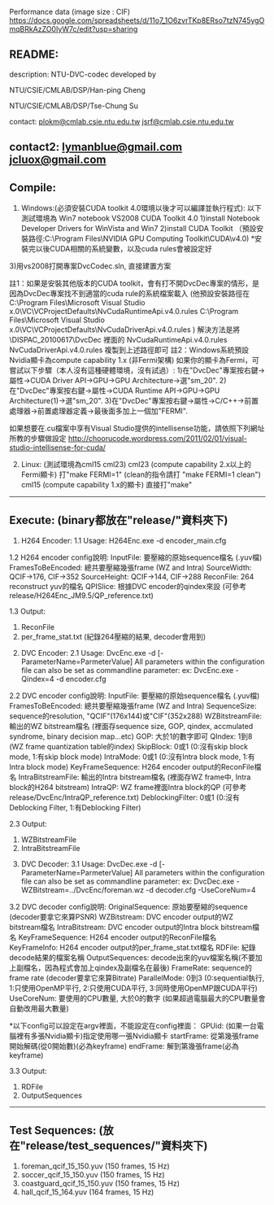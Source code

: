 Performance data (image size : CIF)
https://docs.google.com/spreadsheets/d/11o7_1O6zvrTKp8ERso7tzN745ygOmqBRkAzZO0IyW7c/edit?usp=sharing

README:
-------
description:
NTU-DVC-codec developed by 

NTU/CSIE/CMLAB/DSP/Han-ping Cheng

NTU/CSIE/CMLAB/DSP/Tse-Chung Su

contact:
plokm@cmlab.csie.ntu.edu.tw
jsrf@cmlab.csie.ntu.edu.tw

contact2: lymanblue@gmail.com jcluox@gmail.com
------------------------------------------------------------


Compile:
--------
1. Windows:(必須安裝CUDA toolkit 4.0環境以後才可以編譯並執行程式):
  以下測試環境為 Win7 notebook  VS2008  CUDA Toolkit 4.0
  1)install Notebook Developer Drivers for WinVista and Win7
  2)install CUDA Toolkit （預設安裝路徑:C:\Program Files\NVIDIA GPU Computing Toolkit\CUDA\v4.0)
    *安裝完以後CUDA相關的系統變數，以及cuda rules會被設定好

  3)用vs2008打開專案DvcCodec.sln, 直接建置方案
  
  註1：如果是安裝其他版本的CUDA toolkit，會有打不開DvcDec專案的情形，是因為DvcDec專案找不到適當的cuda rule的系統檔案載入
       (他預設安裝路徑在 C:\Program Files\Microsoft Visual Studio x.0\VC\VCProjectDefaults\NvCudaRuntimeApi.v4.0.rules
                          C:\Program Files\Microsoft Visual Studio x.0\VC\VCProjectDefaults\NvCudaDriverApi.v4.0.rules )
       解決方法是將 \DISPAC_20100617\DvcDec 裡面的 NvCudaRuntimeApi.v4.0.rules   NvCudaDriverApi.v4.0.rules  複製到上述路徑即可
  註2：Windows系統預設Nvidia顯卡為compute capability 1.x (非Fermi架構) 
       如果你的顯卡為Fermi，可嘗試以下步驟（本人沒有這種硬體環境，沒有試過）:
       1)在"DvcDec"專案按右鍵->屬性->CUDA Driver API->GPU->GPU Architecture->選"sm_20".
       2)在"DvcDec"專案按右鍵->屬性->CUDA Runtime API->GPU->GPU Architecture(1)->選"sm_20".
       3)在"DvcDec"專案按右鍵->屬性->C/C++->前置處理器->前置處理器定義->最後面多加上一個加"FERMI".

  如果想要在.cu檔案中享有Visual Studio提供的intellisense功能，請依照下列網址所教的步驟做設定
  http://choorucode.wordpress.com/2011/02/01/visual-studio-intellisense-for-cuda/

2. Linux: 
  (測試環境為cml15   cml23)
  cml23 (compute capability 2.x以上的Fermi顯卡) 打"make FERMI=1"  (clean的指令請打 "make FERMI=1 clean")
  cml15 (compute capability 1.x的顯卡) 直接打"make" 
--------------------------------------------------------------------------------------------------


Execute: (binary都放在"release/"資料夾下)
-----------------------------------------
1. H264 Encoder:
1.1 Usage: H264Enc.exe -d encoder_main.cfg

1.2 H264 encoder config說明:
InputFile: 要壓縮的原始sequence檔名 (.yuv檔)
FramesToBeEncoded: 總共要壓縮幾張frame (WZ and Intra)
SourceWidth: QCIF->176, CIF->352
SourceHeight: QCIF->144, CIF->288
ReconFile: 264 reconstruct yuv的檔名
QPISlice: 根據DVC encoder的qindex來設 (可參考release/H264Enc_JM9.5/QP_reference.txt)

1.3 Output:
1) ReconFile
2) per_frame_stat.txt (紀錄264壓縮的結果, decoder會用到)



2. DVC Encoder:
2.1 Usage:
DvcEnc.exe -d <ConfigFileName> [-ParameterName=ParmeterValue]
All parameters within the configuration file can also be set as commandline parameter:
ex: DvcEnc.exe -Qindex=4 -d encoder.cfg

2.2 DVC encoder config說明:
InputFile: 要壓縮的原始sequence檔名 (.yuv檔)
FramesToBeEncoded: 總共要壓縮幾張frame (WZ and Intra)
SequenceSize: sequence的resolution, "QCIF"(176x144)或"CIF"(352x288)
WZBitstreamFile: 輸出的WZ bitstream檔名 (裡面存sequence size, GOP, qindex, accmulated syndrome, binary decision map...etc)
GOP: 大於1的數字即可
QIndex: 1到8 (WZ frame quantization table的index)
SkipBlock: 0或1 (0:沒有skip block mode, 1:有skip block mode)
IntraMode: 0或1 (0:沒有Intra block mode, 1:有Intra block mode)
KeyFrameSequence: H264 encoder output的ReconFile檔名
IntraBitstreamFile: 輸出的Intra bitstream檔名 (裡面存WZ frame中, Intra block的H264 bitstream)
IntraQP: WZ frame裡面Intra block的QP (可參考release/DvcEnc/IntraQP_reference.txt)
DeblockingFilter: 0或1 (0:沒有Deblocking Filter, 1:有Deblocking Filter)

2.3 Output:
1) WZBitstreamFile
2) IntraBitstreamFile



3. DVC Decoder:
3.1 Usage: DvcDec.exe -d <ConfigFileName> [-ParameterName=ParmeterValue]
All parameters within the configuration file can also be set as commandline parameter:
ex: DvcDec.exe -WZBitstream=../DvcEnc/foreman.wz -d decoder.cfg -UseCoreNum=4

3.2 DVC decoder config說明:
OriginalSequence:	原始要壓縮的sequence (decoder要拿它來算PSNR)
WZBitstream:			DVC encoder output的WZ bitstream檔名
IntraBitstream:		DVC encoder output的Intra block bitstream檔名
KeyFrameSequence:	H264 encoder output的ReconFile檔名
KeyFrameInfo:			H264 encoder output的per_frame_stat.txt檔名
RDFile:						紀錄decode結果的檔案名稱
OutputSequences:	decode出來的yuv檔案名稱(不要加上副檔名，因為程式會加上qindex及副檔名在最後)
FrameRate:				sequence的frame rate (decoder要拿它來算Bitrate)
ParallelMode:			0到3 (0:sequential執行, 1:只使用OpenMP平行, 2:只使用CUDA平行, 3:同時使用OpenMP跟CUDA平行)
UseCoreNum:				要使用的CPU數量, 大於0的數字 (如果超過電腦最大的CPU數量會自動改用最大數量)

*以下config可以設定在argv裡面，不能設定在config裡面：
GPUid:						(如果一台電腦裡有多張Nvidia顯卡)指定使用哪一張Nvidia顯卡
startFrame:				從第幾張frame開始解碼(從0開始數)(必為keyframe)
endFrame:					解到第幾張frame(必為keyframe)


3.3 Output:
1) RDFile
2) OutputSequences
-------------------------------------------------------------------------------------------------------------


Test Sequences: (放在"release/test_sequences/"資料夾下)
-------------------------------------------------------
1) foreman_qcif_15_150.yuv (150 frames, 15 Hz)
2) soccer_qcif_15_150.yuv (150 frames, 15 Hz)
3) coastguard_qcif_15_150.yuv (150 frames, 15 Hz)
4) hall_qcif_15_164.yuv (164 frames, 15 Hz)
